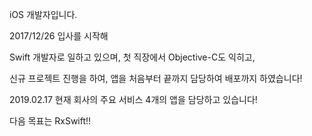 iOS 개발자입니다.

2017/12/26 입사를 시작해

Swift 개발자로 일하고 있으며, 첫 직장에서 Objective-C도 익히고,

신규 프로젝트 진행을 하여, 앱을 처음부터 끝까지 담당하여 배포까지 하였습니다!

2019.02.17 현재 회사의 주요 서비스 4개의 앱을 담당하고 있습니다!

다음 목표는 RxSwift!!